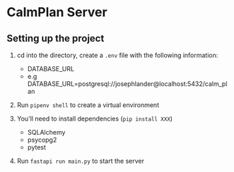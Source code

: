 # CalmPlan Server

## Setting up the project

1. cd into the directory, create a `.env` file with the following information:

   - DATABASE_URL
   - e.g DATABASE_URL=postgresql://josephlander@localhost:5432/calm_plan

2. Run `pipenv shell` to create a virtual environment

3. You'll need to install dependencies (`pip install XXX`)
   - SQLAlchemy
   - psycopg2
   - pytest

4. Run `fastapi run main.py` to start the server
